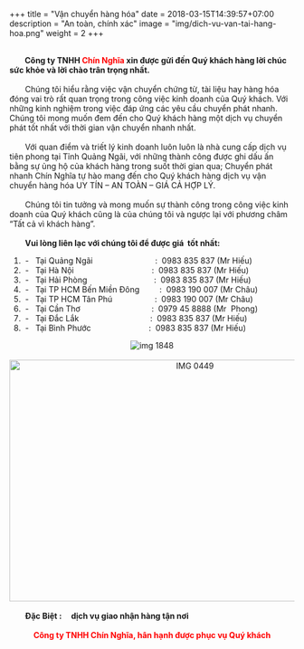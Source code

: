 +++
title = "Vận chuyển hàng hóa"
date = 2018-03-15T14:39:57+07:00
description = "An toàn, chính xác"
image = "img/dich-vu-van-tai-hang-hoa.png"
weight = 2
+++

<!--more-->
&nbsp;&nbsp;&nbsp; &nbsp;<br>
&nbsp;&nbsp; &nbsp; &nbsp;<strong>&nbsp;Công ty TNHH&nbsp;<span style="color:rgb(255, 0, 0);">Chín Nghĩa</span>&nbsp;xin được gửi đến Quý khách hàng lời chúc sức khỏe và lời chào trân trọng nhất.</strong><br>
<br>
&nbsp;&nbsp;&nbsp; &nbsp; &nbsp;Chúng tôi hiểu rằng việc&nbsp;vận&nbsp;chuyển&nbsp;chứng từ, tài liệu hay hàng hóa đóng vai trò rất quan trọng trong công việc kinh doanh của Quý khách. Với những kinh nghiệm trong việc đáp ứng các yêu cầu&nbsp;chuyển phát nhanh. Chúng tôi mong muốn đem đến cho Quý khách hàng một&nbsp;dịch vụ chuyển phát&nbsp;tốt nhất với thời gian&nbsp;vận chuyển nhanh nhất.<br>
<br>
&nbsp;&nbsp;&nbsp; &nbsp; &nbsp;Với quan điểm và triết lý kinh doanh luôn luôn là nhà cung cấp dịch vụ tiên phong tại Tỉnh Quảng Ngãi, với những thành công được ghi dấu ấn bằng sự ủng hộ của khách hàng trong suốt thời gian qua;&nbsp;Chuyển phát nhanh Chín Nghĩa&nbsp;tự hào mang đến cho Quý khách hàng&nbsp;dịch vụ vận chuyển hàng hóa&nbsp;UY TÍN – AN TOÀN – GIÁ CẢ HỢP LÝ.<br>
<br>
&nbsp;&nbsp;&nbsp; &nbsp; &nbsp;Chúng tôi tin tưởng và mong muốn sự thành công trong công việc kinh doanh của Quý khách cũng là của chúng tôi và ngược lại với phương châm “Tất cả vì khách hàng”.<br>
<br>
&nbsp;&nbsp;&nbsp; &nbsp; &nbsp;<strong>Vui lòng liên lạc với chúng tôi&nbsp;để&nbsp;được giá &nbsp;tốt nhất:</strong>
<ol>
	<li>&nbsp;- &nbsp;&nbsp;Tại Quảng Ngãi &nbsp; &nbsp; &nbsp; &nbsp; &nbsp; &nbsp; &nbsp; &nbsp; &nbsp; &nbsp; &nbsp; &nbsp; &nbsp; &nbsp;: &nbsp;0983 835 837 (Mr Hiếu)</li>
	<li>&nbsp;- &nbsp; Tại Hà Nội&nbsp;&nbsp;&nbsp;&nbsp;&nbsp;&nbsp;&nbsp;&nbsp;&nbsp;&nbsp;&nbsp;&nbsp;&nbsp;&nbsp;&nbsp;&nbsp;&nbsp;&nbsp;&nbsp;&nbsp;&nbsp;&nbsp; &nbsp;&nbsp;&nbsp;&nbsp;&nbsp;&nbsp;&nbsp;&nbsp;&nbsp;&nbsp;&nbsp; : &nbsp;0983 835 837 (Mr Hiếu)</li>
	<li>&nbsp;- &nbsp; Tại Hải Phòng &nbsp; &nbsp; &nbsp; &nbsp; &nbsp; &nbsp; &nbsp; &nbsp; &nbsp; &nbsp; &nbsp; &nbsp; &nbsp; &nbsp; &nbsp;: &nbsp;0983 835 837 (Mr Hiếu)</li>
	<li>&nbsp;- &nbsp;&nbsp;Tại TP HCM Bến Miền Đông &nbsp; &nbsp; &nbsp; &nbsp; : &nbsp;0983 190 007 (Mr Châu)</li>
	<li>&nbsp;- &nbsp;&nbsp;Tại TP HCM Tân Phú &nbsp; &nbsp; &nbsp; &nbsp; &nbsp; &nbsp; &nbsp; &nbsp; &nbsp; : &nbsp;0983 190 007 (Mr Châu)</li>
	<li>&nbsp;- &nbsp;&nbsp;Tại Cần Thơ&nbsp;&nbsp;&nbsp;&nbsp;&nbsp;&nbsp;&nbsp;&nbsp;&nbsp;&nbsp;&nbsp;&nbsp;&nbsp;&nbsp;&nbsp;&nbsp;&nbsp;&nbsp;&nbsp;&nbsp;&nbsp;&nbsp;&nbsp;&nbsp;&nbsp;&nbsp;&nbsp;&nbsp;&nbsp;&nbsp;&nbsp; : &nbsp;0979 45 8888 (Mr &nbsp;Phong)</li>
	<li>&nbsp;- &nbsp;&nbsp;Tại Đắc Lắk &nbsp; &nbsp; &nbsp; &nbsp; &nbsp; &nbsp; &nbsp; &nbsp; &nbsp; &nbsp; &nbsp; &nbsp; &nbsp; &nbsp; &nbsp; &nbsp;: &nbsp;0983 835 837 (Mr Hiếu)</li>
	<li>&nbsp;- &nbsp;&nbsp;Tại Bình Phước&nbsp;&nbsp;&nbsp;&nbsp;&nbsp;&nbsp;&nbsp;&nbsp;&nbsp;&nbsp;&nbsp;&nbsp;&nbsp;&nbsp;&nbsp;&nbsp;&nbsp;&nbsp;&nbsp;&nbsp;&nbsp;&nbsp;&nbsp;&nbsp;&nbsp; : &nbsp;0983 835 837 (Mr Hiếu)</li>
</ol>

<div style="text-align: center;"><img alt="img 1848" src="/img/uploads/news/img_1848.jpg"><br>
<br>
<img alt="IMG 0449" height="427" src="/img/uploads/news/img_0449.jpg" width="640"></div>
<br>
&nbsp;&nbsp;&nbsp; &nbsp; &nbsp;<strong>Đặc Biệt : &nbsp; &nbsp; dịch vụ giao nhận hàng tận nơi</strong><br>
&nbsp;
<div style="text-align: center;"><span style="color:rgb(255, 0, 0);"><strong>Công ty TNHH&nbsp;Chín Nghĩa, hân hạnh&nbsp;được phục vụ Quý khách</strong></span><br>
<br>
<br>
<br>
&nbsp;
</div>